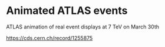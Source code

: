# Animated ATLAS events

ATLAS animation of real event displays at 7 TeV on March 30th

https://cds.cern.ch/record/1255875




